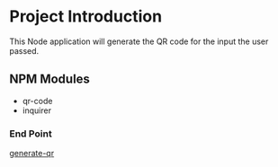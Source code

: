<!-- project README.md -->

# Project Introduction
This Node application will generate the QR code for the input the user passed.

## NPM Modules
- qr-code
- inquirer

### End Point
[generate-qr](http://localhost:3000/api/generate-qr)
